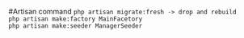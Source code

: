 #Artisan command
``php artisan migrate:fresh -> drop and rebuild ``<br />
``php artisan make:factory MainFacetory``<br />
``php artisan make:seeder ManagerSeeder``<br />
